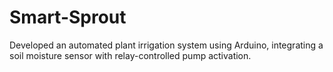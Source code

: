 # Smart-Sprout
Developed an automated plant irrigation system using Arduino, integrating a soil moisture sensor with relay-controlled pump activation.
